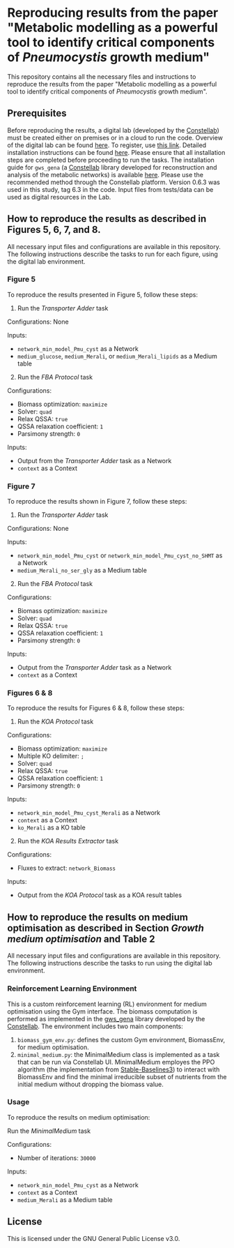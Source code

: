 # Reproducing results from the paper "Metabolic modelling as a powerful tool to identify critical components of _Pneumocystis_ growth medium"
This repository contains all the necessary files and instructions to reproduce the results from the paper "Metabolic modelling as a powerful tool to identify critical components of _Pneumocystis_ growth medium".

## Prerequisites
Before reproducing the results, a digital lab (developed by the [Constellab](https://constellab.io/)) must be created either on premises or in a cloud to run the code. Overview of the digital lab can be found [here](https://constellab.community/bricks/gws_academy/latest/doc/digital-lab/overview/294e86b4-ce9a-4c56-b34e-61c9a9a8260d). To register, use [this link](https://constellab.space/signup). Detailed installation instructions can be found [here](https://constellab.community/bricks/gws_academy/latest/doc/digital-lab/digital-lab-for-desktop/700a88e8-da5c-4e97-b6eb-86e1b26f73e4#tutoriel-en-fran%C3%A7ais-pour-installer-un-digital-lab-desktop). Please ensure that all installation steps are completed before proceeding to run the tasks. The installation guide for `gws_gena` (a [Constellab](https://constellab.io/) library developed for reconstruction and analysis of the metabolic networks) is available [here](https://github.com/Constellab/gws_gena/tree/master?tab=readme-ov-file). Please use the recommended method through the Constellab platform. Version 0.6.3 was used in this study, tag 6.3 in the code. Input files from tests/data can be used as digital resources in the Lab.

## How to reproduce the results as described in Figures 5, 6, 7, and 8. 
All necessary input files and configurations are available in this repository. The following instructions describe the tasks to run for each figure, using the digital lab environment.

### Figure 5
To reproduce the results presented in Figure 5, follow these steps:

1. Run the _Transporter Adder_ task

Configurations: None

Inputs:
- `network_min_model_Pmu_cyst` as a Network
- `medium_glucose`, `medium_Merali`, or `medium_Merali_lipids` as a Medium table

2. Run the _FBA Protocol_ task

Configurations:
- Biomass optimization: `maximize`
- Solver: `quad`
- Relax QSSA: `true`
- QSSA relaxation coefficient: `1`
- Parsimony strength: `0`

Inputs:
- Output from the _Transporter Adder_ task as a Network
- `context` as a Context

### Figure 7
To reproduce the results shown in Figure 7, follow these steps:

1. Run the _Transporter Adder_ task

Configurations: None

Inputs:
- `network_min_model_Pmu_cyst` or `network_min_model_Pmu_cyst_no_SHMT` as a Network
- `medium_Merali_no_ser_gly` as a Medium table

2. Run the _FBA Protocol_ task

Configurations:
- Biomass optimization: `maximize`
- Solver: `quad`
- Relax QSSA: `true`
- QSSA relaxation coefficient: `1`
- Parsimony strength: `0`

Inputs:
- Output from the _Transporter Adder_ task as a Network
- `context` as a Context

### Figures 6 & 8
To reproduce the results for Figures 6 & 8, follow these steps:

1. Run the _KOA Protocol_ task

Configurations:
- Biomass optimization: `maximize`
- Multiple KO delimiter: `;`
- Solver: `quad`
- Relax QSSA: `true`
- QSSA relaxation coefficient: `1`
- Parsimony strength: `0`

Inputs:
- `network_min_model_Pmu_cyst_Merali` as a Network
- `context` as a Context
- `ko_Merali` as a KO table

2. Run the _KOA Results Extractor_ task

Configurations:
- Fluxes to extract: `network_Biomass`

Inputs:
- Output from the _KOA Protocol_ task as a KOA result tables

## How to reproduce the results on medium optimisation as described in Section _Growth medium optimisation_ and Table 2
All necessary input files and configurations are available in this repository. The following instructions describe the tasks to run using the digital lab environment.

### Reinforcement Learning Environment
This is a custom reinforcement learning (RL) environment for medium optimisation using the Gym interface. The biomass computation is performed as implemented in the [gws_gena](https://github.com/Constellab/gws_gena) library developed by the [Constellab](https://constellab.io/). The environment includes two main components:

1. `biomass_gym_env.py`: defines the custom Gym environment, BiomassEnv, for medium optimisation.
2. `minimal_medium.py`: the MinimalMedium class is implemented as a task that can be run via Constellab UI. MinimalMedium employes the PPO algorithm (the implementation from [Stable-Baselines3](https://stable-baselines3.readthedocs.io/en/master/)) to interact with BiomassEnv and find the minimal irreducible subset of nutrients from the initial medium without dropping the biomass value.

### Usage
To reproduce the results on medium optimisation:

Run the _MinimalMedium_ task

Configurations:
- Number of iterations: `30000`

Inputs:
- `network_min_model_Pmu_cyst` as a Network
- `context` as a Context
- `medium_Merali` as a Medium table

## License
This is licensed under the GNU General Public License v3.0.
